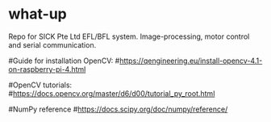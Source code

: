# what-up
Repo for SICK Pte Ltd EFL/BFL system. Image-processing, motor control and serial communication.

#Guide for installation OpenCV:
#https://qengineering.eu/install-opencv-4.1-on-raspberry-pi-4.html

#OpenCV tutorials:
#https://docs.opencv.org/master/d6/d00/tutorial_py_root.html

#NumPy reference
#https://docs.scipy.org/doc/numpy/reference/
